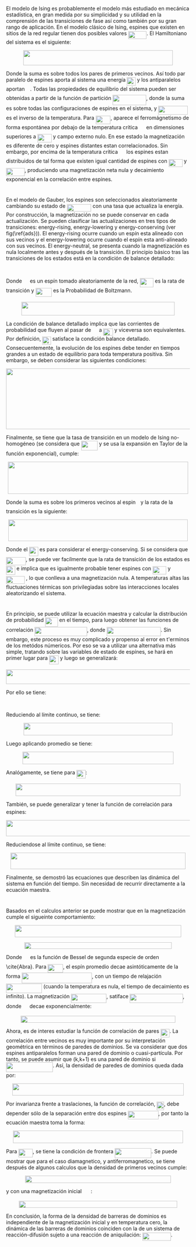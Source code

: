 <p align="center"><img src="/tex/ab92974684d1d0c64e57df27c67d32ad.svg?invert_in_darkmode&sanitize=true" align=middle width=301.77866895pt height=17.5342167pt/></p>

El modelo de Ising es probablemente el modelo más estudiado en mecánica estadística, en gran medida por su simplicidad y su utilidad en la comprensión de las transiciones de fase así como también por su gran rango de aplicación. En el modelo clásico de Ising, espines que existen en sitios de la red regular tienen dos posibles valores <img src="/tex/ac79f544ac468d9cd8eb78cb27613b1a.svg?invert_in_darkmode&sanitize=true" align=middle width=50.62775354999999pt height=21.18721440000001pt/>. El Hamiltoniano del sistema es el siguiente:

<p align="center"><img src="/tex/358dd85fd2862f07123c3d712fb653e1.svg?invert_in_darkmode&sanitize=true" align=middle width=409.6307754pt height=40.548151049999994pt/></p>

Donde la suma es sobre todos los pares de primeros vecinos. Así todo par paralelo de espines aporta al sistema  una energía <img src="/tex/81034b6c32f9c5d7adb1506259fa37c8.svg?invert_in_darkmode&sanitize=true" align=middle width=23.48178689999999pt height=22.465723500000017pt/> y los antiparalelos aportan <img src="/tex/8eb543f68dac24748e65e2e4c5fc968c.svg?invert_in_darkmode&sanitize=true" align=middle width=10.69635434999999pt height=22.465723500000017pt/>. Todas las propiedades de equilibrio del sistema pueden ser obtenidas a partir de la función de partición <img src="/tex/9398f7be2715f5f7d656029cd5bf0fc0.svg?invert_in_darkmode&sanitize=true" align=middle width=92.02568429999998pt height=27.91243950000002pt/>, donde la suma es sobre todas las configuraciones de espines en el sistema, y <img src="/tex/979db2d6ece9284957fc4d99ee71496e.svg?invert_in_darkmode&sanitize=true" align=middle width=80.28328604999999pt height=24.65753399999998pt/> es el inverso de la temperatura. Para <img src="/tex/0b5b3b3bb6d2c0b9dcc5b75bc8334b07.svg?invert_in_darkmode&sanitize=true" align=middle width=40.83319019999999pt height=22.465723500000017pt/>, aparece el ferromágnetismo de forma espontánea por debajo de la temperatura crítica <img src="/tex/f3087bed09ac6d957af8ecfe91212479.svg?invert_in_darkmode&sanitize=true" align=middle width=15.480837899999988pt height=22.465723500000017pt/> en dimensiones superiores a <img src="/tex/4cfe92e893a7541f68473ecb08419237.svg?invert_in_darkmode&sanitize=true" align=middle width=38.69280359999998pt height=22.831056599999986pt/> y campo externo nulo. En ese estado la magnetización es diferente de cero y espines distantes estan correlacionados. Sin embargo, por encima de la temperatura crítica <img src="/tex/f3087bed09ac6d957af8ecfe91212479.svg?invert_in_darkmode&sanitize=true" align=middle width=15.480837899999988pt height=22.465723500000017pt/> los espines estan distribuidos de tal forma que existen igual cantidad de espines con <img src="/tex/776f93672423b6ad1b8808ea2f124452.svg?invert_in_darkmode&sanitize=true" align=middle width=37.84231934999999pt height=21.18721440000001pt/> y <img src="/tex/2619dc6a3f542ae9c31fe0cefed846f1.svg?invert_in_darkmode&sanitize=true" align=middle width=50.62775354999999pt height=21.18721440000001pt/>, produciendo una magnetización neta nula y decaimiento exponencial en la correlación entre espines.

<p align="center"><img src="/tex/458ac51423e040010bb55568a195867c.svg?invert_in_darkmode&sanitize=true" align=middle width=164.50138815pt height=11.4155283pt/></p>

En el modelo de Gauber, los espines son seleccionados aleatoriamente cambiando su estado de <img src="/tex/76f2412b462605ef0f4aae175bb602cd.svg?invert_in_darkmode&sanitize=true" align=middle width=66.79790534999998pt height=19.1781018pt/> con una tasa que actualiza la energía. Por construcción, la magnetización no se puede conservar en cada actualización. Se pueden clasificar las actualizaciones en tres tipos de transiciones: energy-rising, energy-lowering y energy-conserving (ver fig(\ref{ads})). El energy-rising ocurre cuando un espín esta alineado con sus vecinos y el energy-lowering ocurre cuando el espín esta anti-alineado con sus vecinos. El energy-neutral, se presenta cuando la magnetización es nula localmente antes y después de la transición. El principio básico tras las transiciones de los estados está en la condición de balance detallado:

<p align="center"><img src="/tex/5699619ce6c38b239bfd577f55875c8a.svg?invert_in_darkmode&sanitize=true" align=middle width=469.9246464pt height=17.031940199999998pt/></p>  

Donde <img src="/tex/fa508b2a1400627285a9983b5f2688da.svg?invert_in_darkmode&sanitize=true" align=middle width=13.80998849999999pt height=14.15524440000002pt/> es un espín tomado aleatoriamente de la red, <img src="/tex/80f39ff0545b8ac18a89772ed6870e19.svg?invert_in_darkmode&sanitize=true" align=middle width=37.649447549999984pt height=24.65753399999998pt/> es la rata de transición y <img src="/tex/bc3986c7594a28daec566e1f3904c9d9.svg?invert_in_darkmode&sanitize=true" align=middle width=44.54118899999999pt height=24.65753399999998pt/> es la Probabilidad de Boltzmann.

<p align="center"><img src="/tex/07c6ee17da924f0d5773e1f92b0359ac.svg?invert_in_darkmode&sanitize=true" align=middle width=419.3326302pt height=36.99204465pt/></p> 

La condición de balance detallado implica que las corrientes de probabilidad que fluyen al pasar de <img src="/tex/fa508b2a1400627285a9983b5f2688da.svg?invert_in_darkmode&sanitize=true" align=middle width=13.80998849999999pt height=14.15524440000002pt/> a <img src="/tex/a3a86b506811bc5aed54061ad9e4cf77.svg?invert_in_darkmode&sanitize=true" align=middle width=26.59542269999999pt height=19.1781018pt/> y viceversa son equivalentes. Por definición, <img src="/tex/8a3f8aa018d88bc118078b83842a8d46.svg?invert_in_darkmode&sanitize=true" align=middle width=23.228404649999987pt height=22.465723500000017pt/> satisface la condición balance detallado. Consecuentemente, la evolución de los espines debe tender en tiempos grandes a un estado de equilibrio para toda temperatura positiva. Sin embargo, se deben considerar las siguientes condiciones:

<p align="center"><img src="/tex/d7c1de54328922caf6bc64a770a7f9bf.svg?invert_in_darkmode&sanitize=true" align=middle width=675.6170685pt height=165.84475544999998pt/></p>

Finalmente, se tiene que la tasa de transición en un modelo de Ising no-homogéneo (se considera que <img src="/tex/aad90aa5c5c646e48acca4d788ef29cb.svg?invert_in_darkmode&sanitize=true" align=middle width=45.21677984999998pt height=26.76175259999998pt/> y se usa la expansión en Taylor de la función exponencial), cumple:

<p align="center"><img src="/tex/0d1155199189bd94deb13141c3fba3c6.svg?invert_in_darkmode&sanitize=true" align=middle width=493.30698944999995pt height=88.1494053pt/></p>

Donde la suma es sobre los primeros vecinos al espin <img src="/tex/77a3b857d53fb44e33b53e4c8b68351a.svg?invert_in_darkmode&sanitize=true" align=middle width=5.663225699999989pt height=21.68300969999999pt/> y la rata de la transición es la siguiente:

<p align="center"><img src="/tex/1c97a712927b7a04d87f672cdeb4d5ec.svg?invert_in_darkmode&sanitize=true" align=middle width=492.69213179999997pt height=59.1786591pt/></p>

Donde el <img src="/tex/d5d5564ce0bb9999695f32da6ba7af42.svg?invert_in_darkmode&sanitize=true" align=middle width=24.657628049999992pt height=24.65753399999998pt/> es para considerar el energy-conserving. Si se considera que <img src="/tex/fd7c45eb2515ec78286f8d1b68e23a10.svg?invert_in_darkmode&sanitize=true" align=middle width=53.89831424999999pt height=22.465723500000017pt/>, se puede ver facílmente que la rata de transición de los estados es <img src="/tex/d5d5564ce0bb9999695f32da6ba7af42.svg?invert_in_darkmode&sanitize=true" align=middle width=24.657628049999992pt height=24.65753399999998pt/> e implica que es igualmente probable tener espines con <img src="/tex/776f93672423b6ad1b8808ea2f124452.svg?invert_in_darkmode&sanitize=true" align=middle width=37.84231934999999pt height=21.18721440000001pt/> y <img src="/tex/2619dc6a3f542ae9c31fe0cefed846f1.svg?invert_in_darkmode&sanitize=true" align=middle width=50.62775354999999pt height=21.18721440000001pt/> , lo que conlleva a una magnetización nula. A temperaturas altas las fluctuaciones térmicas son privilegiadas sobre las interacciones locales aleatorizando el sistema.


<p align="center"><img src="/tex/ed51ffdb1fb53035dd8f724397e4acb4.svg?invert_in_darkmode&sanitize=true" align=middle width=208.2090087pt height=11.4155283pt/></p>

En principio, se puede utilizar la ecuación maestra y calcular la distribución de probabilidad <img src="/tex/d739982f24752357c49918875935533c.svg?invert_in_darkmode&sanitize=true" align=middle width=34.74797534999998pt height=24.65753399999998pt/> en el tiempo, para luego obtener las funciones de correlación <img src="/tex/e6e2491cd1274007cdc0dbd09f68853d.svg?invert_in_darkmode&sanitize=true" align=middle width=143.64544425pt height=24.65753399999998pt/>, donde <img src="/tex/fa6b313ae87d9a77c52e6ac058051c0a.svg?invert_in_darkmode&sanitize=true" align=middle width=148.09075545pt height=24.657735299999988pt/>. Sin embargo, este proceso es muy complicado y propenso al error en t\'erminos de los metódos númericos. Por eso se va a utilizar una alternativa más simple, tratando sobre las variables de estado de espínes, se hará en primer lugar para <img src="/tex/b5d8941c501e7498e8c64c5a96142166.svg?invert_in_darkmode&sanitize=true" align=middle width=25.96371029999999pt height=24.65753399999998pt/> y luego se generalizará: 

<p align="center"><img src="/tex/b6589b61d4f8161e5f4f701515cd9688.svg?invert_in_darkmode&sanitize=true" align=middle width=561.3550008pt height=39.452455349999994pt/></p>

Por ello se tiene:

<p align="center"><img src="/tex/079edb7dba4a1473734715360904e35f.svg?invert_in_darkmode&sanitize=true" align=middle width=506.57659305pt height=16.438356pt/></p>    

Reduciendo al límite continuo, se tiene:

<p align="center"><img src="/tex/1d6e0e703d86de7515eaa6c41edd4456.svg?invert_in_darkmode&sanitize=true" align=middle width=407.15227905pt height=33.81208709999999pt/></p>

Luego aplicando promedio se tiene:

<p align="center"><img src="/tex/0da7057f66314ae70389c7474b932f52.svg?invert_in_darkmode&sanitize=true" align=middle width=414.73219424999996pt height=33.81208709999999pt/></p>

Analógamente, se tiene para <img src="/tex/961900479a097db123a34b2128eaca51.svg?invert_in_darkmode&sanitize=true" align=middle width=24.73946639999999pt height=22.465723500000017pt/>:

<p align="center"><img src="/tex/61bf085d443bd4a79c286e27ea4316c8.svg?invert_in_darkmode&sanitize=true" align=middle width=452.07000795pt height=33.81208709999999pt/></p>

También, se puede generalizar y tener la función de correlación para <img src="/tex/55a049b8f161ae7cfeb0197d75aff967.svg?invert_in_darkmode&sanitize=true" align=middle width=9.86687624999999pt height=14.15524440000002pt/> espines:

<p align="center"><img src="/tex/fc0d82254d8f1a85e7f0d3cffc321637.svg?invert_in_darkmode&sanitize=true" align=middle width=569.3916260999999pt height=44.69878215pt/></p>

Reduciendose al límite continuo, se tiene:

<p align="center"><img src="/tex/c9dc5d5a9e9bc465506c1d1c0d0477f4.svg?invert_in_darkmode&sanitize=true" align=middle width=479.90943824999994pt height=44.69878215pt/></p>

Finalmente, se demostró las  ecuaciones que describen las dinámica del sistema en función del tiempo. Sin necesidad de recurrir directamente a la ecuación maestra.


<p align="center"><img src="/tex/4896512fa07461af9674486714c33e72.svg?invert_in_darkmode&sanitize=true" align=middle width=238.90974525000001pt height=11.4155283pt/></p>

Basados en el calculos anterior se puede mostrar que en la magnetización cumple el sigueinte comportamiento:

<p align="center"><img src="/tex/ac4c9441d2303fabaf5d6ce750058456.svg?invert_in_darkmode&sanitize=true" align=middle width=455.68275389999997pt height=33.81208709999999pt/></p>

<p align="center"><img src="/tex/f7868f470d176845087848e881ef03e1.svg?invert_in_darkmode&sanitize=true" align=middle width=403.76731064999996pt height=18.0201615pt/></p>

Donde <img src="/tex/f91c599de18e4b480b576b52c79763a4.svg?invert_in_darkmode&sanitize=true" align=middle width=14.49208034999999pt height=22.465723500000017pt/> es la función de Bessel de segunda especie de orden <img src="/tex/36b5afebdba34564d884d347484ac0c7.svg?invert_in_darkmode&sanitize=true" align=middle width=7.710416999999989pt height=21.68300969999999pt/> \cite{Abra}.  Para <img src="/tex/24b11c4825206fcdba6367bc6555f22f.svg?invert_in_darkmode&sanitize=true" align=middle width=42.02615174999998pt height=22.465723500000017pt/>, el espín promedio decae asintóticamente de la forma <img src="/tex/def79e49853c252f906f08a4e768123f.svg?invert_in_darkmode&sanitize=true" align=middle width=192.51364769999998pt height=29.190975000000005pt/>, con un tiempo de relajación <img src="/tex/da1717404fb05118057b6a8afc159299.svg?invert_in_darkmode&sanitize=true" align=middle width=98.31072734999998pt height=26.76175259999998pt/> (cuando la temperatura es nula, el tiempo de decaimiento es infinito). La magnetización <img src="/tex/0b1cd96a89f2a1f2348940c266be2c8c.svg?invert_in_darkmode&sanitize=true" align=middle width=97.29250574999999pt height=24.657735299999988pt/>, satiface <img src="/tex/ebb0ddbff769a41862f83cde8993d0ac.svg?invert_in_darkmode&sanitize=true" align=middle width=145.35619394999998pt height=24.65753399999998pt/>, donde <img src="/tex/0e51a2dede42189d77627c4d742822c3.svg?invert_in_darkmode&sanitize=true" align=middle width=14.433101099999991pt height=14.15524440000002pt/> decae exponencialmente:

<p align="center"><img src="/tex/ab226eb2ec35f93418f9f982c45e1029.svg?invert_in_darkmode&sanitize=true" align=middle width=424.60652025pt height=19.526994300000002pt/></p>  

Ahora, es de interes estudiar la función de correlación de pares <img src="/tex/961900479a097db123a34b2128eaca51.svg?invert_in_darkmode&sanitize=true" align=middle width=24.73946639999999pt height=22.465723500000017pt/>. La correlación entre vecinos es muy importante por su interpretación geométrica en términos de paredes de dominios. Se va considerar que dos espines antiparalelos forman una pared de dominio o cuasi-partícula. Por tanto, se puede asumir que (k,k+1) es una pared de dominio si <img src="/tex/b463c25effe0e2ea10e2f71c3923524b.svg?invert_in_darkmode&sanitize=true" align=middle width=127.98857114999997pt height=27.77565449999998pt/>. Así, la densidad de paredes de dominios queda dada por:

<p align="center"><img src="/tex/45a9c15424be548d853dbcf640d11038.svg?invert_in_darkmode&sanitize=true" align=middle width=470.2219038pt height=32.990165999999995pt/></p> 

Por invarianza frente a traslaciones, la función de correlación, <img src="/tex/243ff7a534430724ea3bec1ed658c741.svg?invert_in_darkmode&sanitize=true" align=middle width=20.190673799999992pt height=22.465723500000017pt/>, debe depender sólo de la separación entre dos espines <img src="/tex/3a0b9da2198e1db245eb8835e401c7aa.svg?invert_in_darkmode&sanitize=true" align=middle width=83.57347844999998pt height=22.465723500000017pt/>, por tanto la ecuación maestra toma la forma:

<p align="center"><img src="/tex/ae83ddfecb787edeceb20f62e322f921.svg?invert_in_darkmode&sanitize=true" align=middle width=465.83231474999997pt height=33.81208709999999pt/></p>

Para <img src="/tex/f9bbd08bf846520586581437c960abac.svg?invert_in_darkmode&sanitize=true" align=middle width=39.21220214999999pt height=22.831056599999986pt/>, se tiene la condición de frontera <img src="/tex/959646b8f0d48a8dcea9a697cef75241.svg?invert_in_darkmode&sanitize=true" align=middle width=100.21894739999999pt height=26.76175259999998pt/>. Se puede mostrar que para el caso diamagnetico, y antiferromagnetico, se tiene después de algunos calculos que la densidad de primeros vecinos cumple:

<p align="center"><img src="/tex/e20ac2396dde01c34c0074a5fd99260b.svg?invert_in_darkmode&sanitize=true" align=middle width=399.2637198pt height=19.526994300000002pt/></p>

y con una magnetización inicial <img src="/tex/fd9461a2135ca0ed5af7d494c65252b7.svg?invert_in_darkmode&sanitize=true" align=middle width=20.985647099999987pt height=14.15524440000002pt/>:

<p align="center"><img src="/tex/0e89b99c69e0d2180e6a4d8d38acf9cc.svg?invert_in_darkmode&sanitize=true" align=middle width=434.40263789999995pt height=19.526994300000002pt/></p>

En conclusión, la forma de la densidad de barreras de dominios es independiente de la magnetización inicial y en temperatura cero, la dinámica de las barreras de dominios coinciden con la de un sistema de reacción-difusión sujeto a una reacción de aniquilación: <img src="/tex/3b4410c0e0d21ba84b229ecc2302c33a.svg?invert_in_darkmode&sanitize=true" align=middle width=78.53859749999998pt height=22.465723500000017pt/>.

<p align="center"><img src="/tex/24f834305c63fa68c286e4c7fc54f5fe.svg?invert_in_darkmode&sanitize=true" align=middle width=286.65839895pt height=14.611878599999999pt/></p>







